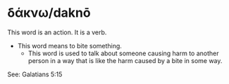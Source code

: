 # δάκνω/daknō
This word is an action. It is a verb. 

* This word means to bite something.
    * This word is used to talk about someone causing harm to another person in a way that is like the harm caused by a bite in some way.

See: Galatians 5:15
